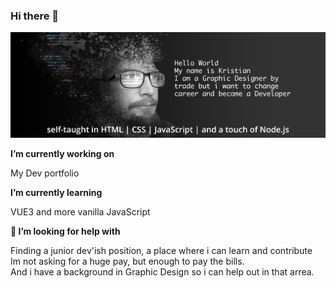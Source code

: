 ### Hi there 👋
![alt text](https://raw.githubusercontent.com/kristianAndersen/kristianAndersen/master/profil.png)

__I’m currently working on__

My Dev portfolio


**I’m currently learning**

VUE3 and more vanilla JavaScript

**🤔 I’m looking for help with**

Finding a junior dev'ish position, a place where i can learn and contribute  
Im not asking for a huge pay, but enough to pay the bills.  
And i have a background in Graphic Design so i can help out in that arrea.



<!--
**kristianAndersen/kristianAndersen** is a ✨ _special_ ✨ repository because its `README.md` (this file) appears on your GitHub profile.



Here are some ideas to get you started:

- 🔭 I’m currently working on ...
- 🌱 I’m currently learning ...
- 👯 I’m looking to collaborate on ...
- 🤔 I’m looking for help with ...
- 💬 Ask me about ...
- 📫 How to reach me: ...
- 😄 Pronouns: ...
- ⚡ Fun fact: ...
-->
